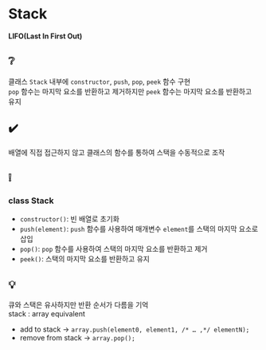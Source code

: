 # Stack
**LIFO(Last In First Out)**

## ❔
클래스 `Stack` 내부에 `constructor`, `push`, `pop`, `peek` 함수 구현  
`pop` 함수는 마지막 요소를 반환하고 제거하지만 `peek` 함수는 마지막 요소를 반환하고 유지

## ✔️
배열에 직접 접근하지 않고 클래스의 함수를 통하여 스택을 수동적으로 조작

## ❕
### class Stack
- `constructor()`: 빈 배열로 초기화
- `push(element)`: `push` 함수를 사용하여 매개변수 `element`를 스택의 마지막 요소로 삽입
- `pop()`: `pop` 함수를 사용하여 스택의 마지막 요소를 반환하고 제거
- `peek()`: 스택의 마지막 요소를 반환하고 유지

## 💡
큐와 스택은 유사하지만 반환 순서가 다름을 기억  
stack : array equivalent
- add to stack -> `array.push(element0, element1, /* … ,*/ elementN);`
- remove from stack -> `array.pop();`
